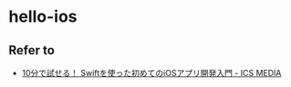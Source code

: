 # hello-ios

## Refer to

- [10分で試せる！ Swiftを使った初めてのiOSアプリ開発入門 - ICS MEDIA](https://ics.media/entry/6439)
